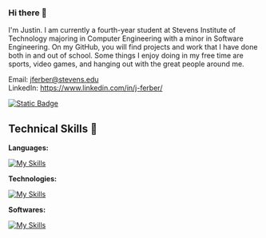 
### Hi there 👋

I'm Justin. I am currently a fourth-year student at Stevens Institute of Technology majoring in Computer Engineering with a minor in Software Engineering. On my GitHub, you will find projects and work that I have done both in and out of school. Some things I enjoy doing in my free time are sports, video games, and hanging out with the great people around me.

Email: <jferber@stevens.edu>  
LinkedIn: <https://www.linkedin.com/in/j-ferber/>

[![Static Badge](https://img.shields.io/badge/Portfolio-blue?style=for-the-badge&link=https%3A%2F%2Fjferber.netlify.app%2F)](https://jferber.netlify.app/)

## Technical Skills 💼
**Languages:**

[![My Skills](https://skillicons.dev/icons?i=js,ts,html,css,cpp,python,java)](https://skillicons.dev)

**Technologies:**

[![My Skills](https://skillicons.dev/icons?i=react,express,nodejs,tailwind,mongodb,postgres,nextjs)](https://skillicons.dev)

**Softwares:**

[![My Skills](https://skillicons.dev/icons?i=git,vscode,aws,docker)](https://skillicons.dev)
